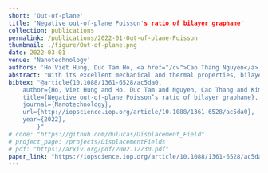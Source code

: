 ```yaml
---
short: 'Out-of-plane'
title: 'Negative out-of-plane Poisson's ratio of bilayer graphane'
collection: publications
permalink: /publications/2022-01-Out-of-plane-Poisson
thumbnail: ./figure/Out-of-plane.png
date: 2022-03-01
venue: 'Nanotechnology'
authors: 'Ho Viet Hung, Duc Tam Ho, <a href="/cv">Cao Thang Nguyen</a>, Sung Youb Kim'
abstract: "With its excellent mechanical and thermal properties, bilayer graphane is a promising material for realizing future nanoelectromechanical systems. In this study, we focus on the auxetic behavior of bilayer graphane under external loading along various directions through atomistic simulations. We numerically and theoretically reveal the mechanism of the auxeticity in terms of intrinsic interactions between carbon atoms by constructing bilayer graphane. Given that the origin of the auxeticity is intrinsic rather than extrinsic, the work provides a novel technique to control the dimensions of nanoscale bilayer graphane by simply changing the external conditions without the requirement of complex structural design of the material."
bibtex: "@article{10.1088/1361-6528/ac5da0,
	author={Ho, Viet Hung and Ho, Duc Tam and Nguyen, Cao Thang and Kim, Sung Youb},
	title={Negative out-of-plane Poisson’s ratio of bilayer graphane},
	journal={Nanotechnology},
	url={http://iopscience.iop.org/article/10.1088/1361-6528/ac5da0},
	year={2022},
        }"
# code: "https://github.com/dulucas/Displacement_Field"
# project_page: /projects/DisplacementFields
# pdf: "https://arxiv.org/pdf/2002.12730.pdf"
paper_link: "https://iopscience.iop.org/article/10.1088/1361-6528/ac5da0"
---
```


